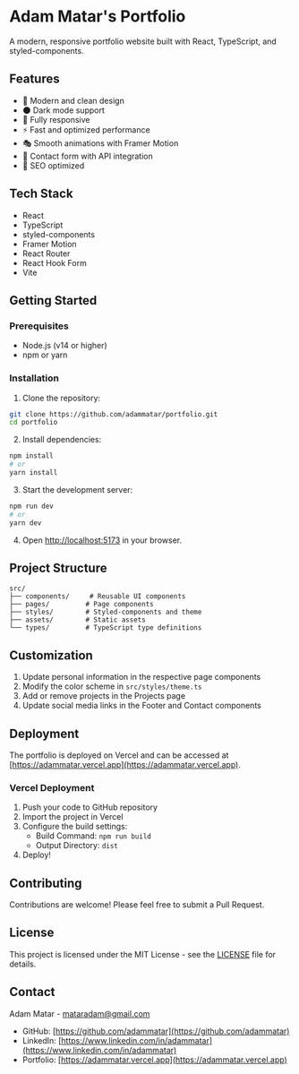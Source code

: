 # Adam Matar's Portfolio

A modern, responsive portfolio website built with React, TypeScript, and styled-components.

## Features

- 🎨 Modern and clean design
- 🌑 Dark mode support
- 📱 Fully responsive
- ⚡ Fast and optimized performance
- 🎭 Smooth animations with Framer Motion
- 📝 Contact form with API integration
- 🚀 SEO optimized

## Tech Stack

- React
- TypeScript
- styled-components
- Framer Motion
- React Router
- React Hook Form
- Vite

## Getting Started

### Prerequisites

- Node.js (v14 or higher)
- npm or yarn

### Installation

1. Clone the repository:
```bash
git clone https://github.com/adammatar/portfolio.git
cd portfolio
```

2. Install dependencies:
```bash
npm install
# or
yarn install
```

3. Start the development server:
```bash
npm run dev
# or
yarn dev
```

4. Open [http://localhost:5173](http://localhost:5173) in your browser.

## Project Structure

```
src/
├── components/     # Reusable UI components
├── pages/         # Page components
├── styles/        # Styled-components and theme
├── assets/        # Static assets
└── types/         # TypeScript type definitions
```

## Customization

1. Update personal information in the respective page components
2. Modify the color scheme in `src/styles/theme.ts`
3. Add or remove projects in the Projects page
4. Update social media links in the Footer and Contact components

## Deployment

The portfolio is deployed on Vercel and can be accessed at [https://adammatar.vercel.app](https://adammatar.vercel.app).

### Vercel Deployment

1. Push your code to GitHub repository
2. Import the project in Vercel
3. Configure the build settings:
   - Build Command: `npm run build`
   - Output Directory: `dist`
4. Deploy!

## Contributing

Contributions are welcome! Please feel free to submit a Pull Request.

## License

This project is licensed under the MIT License - see the [LICENSE](LICENSE) file for details.

## Contact

Adam Matar - [mataradam@gmail.com](mailto:mataradam@gmail.com)

- GitHub: [https://github.com/adammatar](https://github.com/adammatar)
- LinkedIn: [https://www.linkedin.com/in/adammatar](https://www.linkedin.com/in/adammatar)
- Portfolio: [https://adammatar.vercel.app](https://adammatar.vercel.app)
